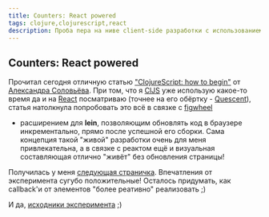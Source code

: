 ```yaml
---
title: Counters: React powered
tags: clojure,clojurescript,react
description: Проба пера на ниве client-side разработки с использованием ClJS+React
---
```


## Counters: React powered

Прочитал сегодня отличную статью ["ClojureScript: how to begin"](http://solovyov.net/en/2014/cljs-start/)
от [Александра Соловьёва](https://twitter.com/asolovyov). При том, что я
[ClJS](https://github.com/clojure/clojurescript) уже использую какое-то время
да и на [React](https://facebook.github.io/react/) посматриваю (точнее на его
обёртку - [Quescent](https://github.com/levand/quiescent)), статья натолкнула
попробовать это всё в связке с [figwheel](https://github.com/bhauman/lein-figwheel)
- расширением для **lein**, позволяющим обновлять код в браузере инкрементально,
прямо после успешной его сборки. Сама концепция такой "живой" разработки
очень для меня привлекательна, а в связке с реактом ещё и визуальная
составляющая отлично "живёт" без обновления страницы!

Получилась у меня <a href="../reactbox.html" target="_blank">следующая страничка</a>.
Впечатления от эксперимента сугубо положительные! Осталось придумать,
как callback'и от элементов "более реативно" реализовать ;)

И да, [исходники эксперимента](https://bitbucket.org/astynax/cljs-react-counters) ;)

